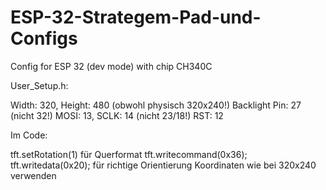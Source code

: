 # ESP-32-Strategem-Pad-und-Configs
Config for ESP 32 (dev mode) with chip CH340C

User_Setup.h:

Width: 320, Height: 480 (obwohl physisch 320x240!)
Backlight Pin: 27 (nicht 32!)
MOSI: 13, SCLK: 14 (nicht 23/18!)
RST: 12

Im Code:

tft.setRotation(1) für Querformat
tft.writecommand(0x36); tft.writedata(0x20); für richtige Orientierung
Koordinaten wie bei 320x240 verwenden

